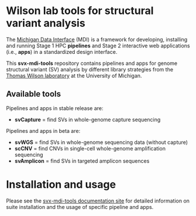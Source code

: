 # Wilson lab tools for structural variant analysis

The [Michigan Data Interface](https://midataint.github.io/) (MDI) 
is a framework for developing, installing and running 
Stage 1 HPC **pipelines** and Stage 2 interactive web applications 
(i.e., **apps**) in a standardized design interface.

This **svx-mdi-tools** repository contains pipelines and apps
for genome structural variant (SV) analysis by different library strategies
from the 
[Thomas Wilson laboratory](https://wilsonte-umich.github.io)
at the University of Michigan.

## Available tools

Pipelines and apps in stable release are:
- **svCapture** = find SVs in whole-genome capture sequencing

Pipelines and apps in beta are:
- **svWGS** = find SVs in whole-genome sequencing data (without capture)
- **scCNV** = find CNVs in single-cell whole-genome amplification sequencing
- **svAmplicon** = find SVs in targeted amplicon sequences

# Installation and usage

Please see the [svx-mdi-tools documentation site](https://wilsontelab.github.io/svx-mdi-tools)
for detailed information on suite installation and the usage of specific pipeline and apps.
